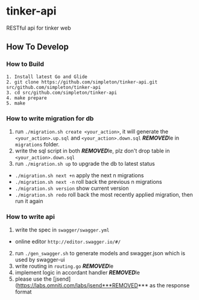 # tinker-api
RESTful api for  tinker web


## How To Develop

### How to Build

```
1. Install latest Go and Glide
2. git clone https://github.com/simpleton/tinker-api.git src/github.com/simpleton/tinker-api
3. cd src/github.com/simpleton/tinker-api
4. make prepare
5. make
```

### How to write migration for db

1. run `./migration.sh create <your_action>`, it will generate the `<your_action>.up.sql` and `<your_action>.down.sql` ***REMOVED***le in `migrations` folder.
2. write the sql script in both ***REMOVED***le, plz don't drop table in `<your_action>.down.sql`
3. run `./migration.sh up` to upgrade the db to latest status

  * `./migration.sh next +n` apply the next n migrations
  * `./migration.sh next -n` roll back the previous n migrations
  * `./migration.sh version` show current version
  * `./migration.sh redo` roll back the most recently applied migration, then run it again

### How to write api

1. write the spec in `swagger/swagger.yml`

  * online editor `http://editor.swagger.io/#/`

2. run `./gen_swagger.sh` to generate models and swagger.json which is used by swagger-ui
3. write routing in `routing.go` ***REMOVED***le
4. implement logic in accordant handler ***REMOVED***le
5. please use the [jsend](https://labs.omniti.com/labs/jsend***REMOVED*** as the response format
